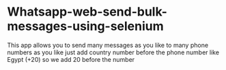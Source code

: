 # Whatsapp-web-send-bulk-messages-using-selenium
This app allows you to send many messages as you like to many phone numbers as you like just add country number before the phone number like Egypt (+20) so we add 20 before the number 
